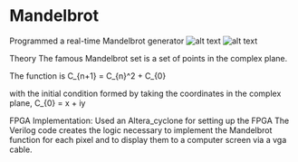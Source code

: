 # Mandelbrot
Programmed a real-time Mandelbrot generator
![alt text](http://url/to/Mandelbrot.jpg)
![alt text](http://url/to/altera_cyclone_fpga.jpg)

Theory
The famous Mandelbrot set is a set of points in the complex plane.

The function is
C_{n+1} = C_{n}^2 + C_{0}

with the initial condition formed by taking the coordinates in the complex plane,
C_{0} = x + iy

FPGA Implementation:
Used an Altera_cyclone for setting up the FPGA
The Verilog code creates the logic necessary to implement the Mandelbrot function for each pixel and to display them to a computer screen via a vga cable.
